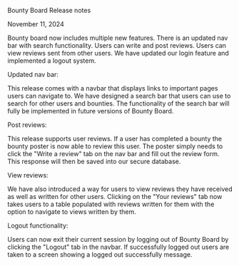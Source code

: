 Bounty Board Release notes

November 11, 2024

Bounty board now includes multiple new features. There is an updated nav
bar with search functionality. Users can write and post reviews. Users
can view reviews sent from other users. We have updated our login
feature and implemented a logout system.

Updated nav bar:

This release comes with a navbar that displays links to important pages
users can navigate to. We have designed a search bar that users can use
to search for other users and bounties. The functionality of the search
bar will fully be implemented in future versions of Bounty Board.

Post reviews:

This release supports user reviews. If a user has completed a bounty the
bounty poster is now able to review this user. The poster simply needs
to click the "Write a review" tab on the nav bar and fill out the review
form. This response will then be saved into our secure database.

View reviews:

We have also introduced a way for users to view reviews they have
received as well as written for other users. Clicking on the "Your
reviews" tab now takes users to a table populated with reviews written
for them with the option to navigate to views written by them.

Logout functionality:

Users can now exit their current session by logging out of Bounty Board
by clicking the "Logout" tab in the navbar. If successfully logged out
users are taken to a screen showing a logged out successfully message.
